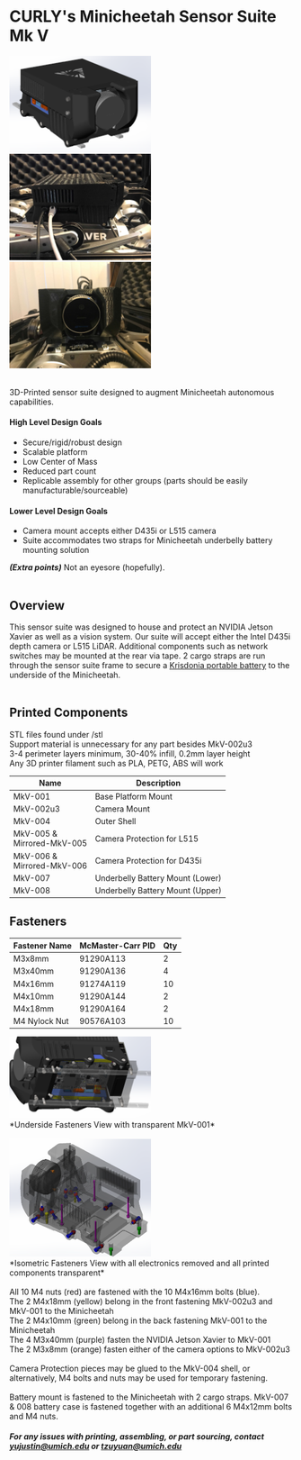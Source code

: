 # CURLY's Minicheetah Sensor Suite Mk V
<img src="https://raw.githubusercontent.com/UMich-CURLY/minicheetah-sensorsuite/master/img/P1.png?token=ADDGZNIAN63E5D3ORJ236RC747ZTW" height="50%" width="50%">
<img src="https://raw.githubusercontent.com/UMich-CURLY/minicheetah-sensorsuite/master/img/P4.JPG?token=ADDGZNMVGQCLZ2JP5VHVDY27475RI" height="50%" width="50%">
<img src="https://raw.githubusercontent.com/UMich-CURLY/minicheetah-sensorsuite/master/img/P5.JPG?token=ADDGZNPSPGTFZSEW6BPNZSS7475SK" height="50%" width="50%">

<br>3D-Printed sensor suite designed to augment Minicheetah autonomous capabilities. 
<br>

#### High Level Design Goals
* Secure/rigid/robust design
* Scalable platform
* Low Center of Mass
* Reduced part count
* Replicable assembly for other groups (parts should be easily manufacturable/sourceable)

#### Lower Level Design Goals
* Camera mount accepts either D435i or L515 camera
* Suite accommodates two straps for Minicheetah underbelly battery mounting solution

***(Extra points)***
Not an eyesore (hopefully).
<br><br>

## Overview
This sensor suite was designed to house and protect an NVIDIA Jetson Xavier as well as a vision system. Our suite will accept either the Intel D435i depth camera or L515 LiDAR. Additional components such as network switches may be mounted at the rear via tape. 2 cargo straps are run through the sensor suite frame to secure a [Krisdonia portable battery](https://www.amazon.com/Krisdonia-Portable-TSA-Approved-25000mAh-Smartphone/dp/B074PQBRJV/ref=pd_bxgy_3/145-9030221-8924019?_encoding=UTF8&pd_rd_i=B074PQBRJV&pd_rd_r=2784de7f-2ee9-4e7e-a4bc-77ea9417cde1&pd_rd_w=JQHPX&pd_rd_wg=A5wtw&pf_rd_p=ce6c479b-ef53-49a6-845b-bbbf35c28dd3&pf_rd_r=4B2XVXJKFZKAB6JSTR0R&psc=1&refRID=4B2XVXJKFZKAB6JSTR0R) to the underside of the Minicheetah.
<br><br>
## Printed Components
STL files found under /stl <br>
Support material is unnecessary for any part besides MkV-002u3<br>
3-4 perimeter layers minimum, 30-40% infill, 0.2mm layer height<br>
Any 3D printer filament such as PLA, PETG, ABS will work


| Name                        | Description                 |
|-----------------------------|-----------------------------|
| MkV-001                     | Base Platform Mount         |
| MkV-002u3                   | Camera Mount                |
| MkV-004                     | Outer Shell                 |
| MkV-005 &<br>Mirrored-MkV-005 | Camera Protection for L515  |
| MkV-006 &<br>Mirrored-MkV-006 | Camera Protection for D435i |
| MkV-007 | Underbelly Battery Mount (Lower) |
| MkV-008 | Underbelly Battery Mount (Upper) |

## Fasteners

| Fastener Name | McMaster-Carr PID | Qty |
|---------------|-------------------|-----|
| M3x8mm        | 91290A113         | 2   |
| M3x40mm       | 91290A136         | 4   |
| M4x16mm       | 91274A119         | 10  |
| M4x10mm       | 91290A144         | 2   |
| M4x18mm       | 91290A164         | 2   |
| M4 Nylock Nut | 90576A103         | 10  |


<img src="https://raw.githubusercontent.com/UMich-CURLY/minicheetah-sensorsuite/master/img/P3.png?token=ADDGZNI2TYRFAAY3C4Y7UZC747ZWS" height="50%" width="50%">
<br>*Underside Fasteners View with transparent MkV-001*
<br>
<br><img src="https://raw.githubusercontent.com/UMich-CURLY/minicheetah-sensorsuite/master/img/P2.png?token=ADDGZNLWH62R7IDJ5R6B27C747ZVI" height="50%" width="50%">
<br>*Isometric Fasteners View with all electronics removed and all printed components transparent*
<br><br>
All 10 M4 nuts (red) are fastened with the 10 M4x16mm bolts (blue).<br>
The 2 M4x18mm (yellow) belong in the front fastening MkV-002u3 and MkV-001 to the Minicheetah<br>
The 2 M4x10mm (green) belong in the back fastening MkV-001 to the Minicheetah<br>
The 4 M3x40mm (purple) fasten the NVIDIA Jetson Xavier to MkV-001<br>
The 2 M3x8mm (orange) fasten either of the camera options to MkV-002u3
<br><br>
Camera Protection pieces may be glued to the MkV-004 shell, or alternatively, M4 bolts and nuts may be used for temporary fastening.
<br><br>
Battery mount is fastened to the Minicheetah with 2 cargo straps. MkV-007 & 008 battery case is fastened together with an additional 6 M4x12mm bolts and M4 nuts. 


##### For any issues with printing, assembling, or part sourcing, contact yujustin@umich.edu or tzuyuan@umich.edu
